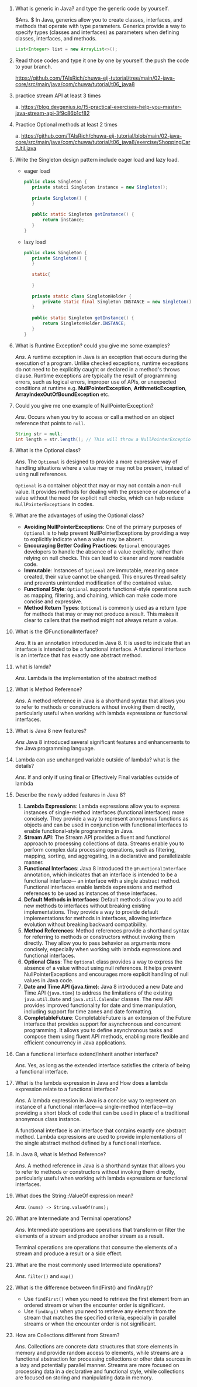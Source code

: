 1. What is generic in Java?  and type the generic code by yourself.

   $Ans. $ In Java, generics allow you to create classes, interfaces, and methods that operate with type parameters. Generics provide a way to specify types (classes and interfaces) as parameters when defining classes, interfaces, and methods. 

   ```java
   List<Integer> list = new ArrayList<>();
   ```

   

2. Read those codes and type it one by one by yourself. the push the code to your branch.  

   https://github.com/TAIsRich/chuwa-eij-tutorial/tree/main/02-java-core/src/main/java/com/chuwa/tutorial/t06_java8

3. practice stream API at least 3 times

   a. https://blog.devgenius.io/15-practical-exercises-help-you-master-java-stream-api-3f9c86b1cf82

4. Practice Optional methods at least 2 times

   a. https://github.com/TAIsRich/chuwa-eij-tutorial/blob/main/02-java-core/src/main/java/com/chuwa/tutorial/t06_java8/exercise/ShoppingCartUtil.java

5. Write the Singleton design pattern include eager load and lazy load. 

   - eager load

     ```java
     public class Singleton {
     	private statci Singleton instance = new Singleton();
     	
     	private Singleton() {
     	}
     	
     	public static Singleton getInstance() {
     		return instance;
     	}
     }
     ```

   - lazy load

     ```java
     public class Singleton {
     	private Singleton() {
     	}
     	
     	static{
     	
     	}
     	
     	private static class SingletonHolder {
     		private static final Singleton INSTANCE = new Singleton();
     	}
     	
     	public static Singleton getInstance() {
     		return SingletonHolder.INSTANCE;
     	}
     }
     ```

     

6. What is Runtime Exception? could you give me some examples?

   $Ans.$ A runtime exception in Java is an exception that occurs during the execution of a program. Unlike checked exceptions, runtime exceptions do not need to be explicitly caught or declared in a method's throws clause. Runtime exceptions are typically the result of programming errors, such as logical errors, improper use of APIs, or unexpected conditions at runtime e.g. **NullPointerException**, **ArithmeticException**, **ArrayIndexOutOfBoundException** etc.

7. Could you give me one example of NullPointerException?

   $Ans.$ Occurs when you try to access or call a method on an object reference that points to `null`.

   ```java
   String str = null;
   int length = str.length(); // This will throw a NullPointerException
   ```

8. What is the Optional class?

   $Ans.$​ The `Optional` is designed to provide a more expressive way of handling situations where a value may or may not be present, instead of using null references.

   `Optional` is a container object that may or may not contain a non-null value. It provides methods for dealing with the presence or absence of a value without the need for explicit null checks, which can help reduce `NullPointerExceptions` in codes.

9. What are the advantages of using the Optional class?

   - **Avoiding NullPointerExceptions**: One of the primary purposes of `Optional` is to help prevent NullPointerExceptions by providing a way to explicitly indicate when a value may be absent.
   - **Encouraging Better Coding Practices**: `Optional` encourages developers to handle the absence of a value explicitly, rather than relying on null checks. This can lead to cleaner and more readable code.
   - **Immutable**: Instances of `Optional` are immutable, meaning once created, their value cannot be changed. This ensures thread safety and prevents unintended modification of the contained value.
   - **Functional Style**: `Optional` supports functional-style operations such as mapping, filtering, and chaining, which can make code more concise and expressive.
   - **Method Return Types**: `Optional` is commonly used as a return type for methods that may or may not produce a result. This makes it clear to callers that the method might not always return a value.

10. What is the @FunctionalInterface?

    $Ans.$ It is an annotation introduced in Java 8. It is used to indicate that an interface is intended to be a functional interface. A functional interface is an interface that has exactly one abstract method.

11. what is lamda?

    $Ans.$ Lambda is the implementation of the abstract method

12. What is Method Reference?

    $Ans.$ A method reference in Java is a shorthand syntax that allows you to refer to methods or constructors without invoking them directly, particularly useful when working with lambda expressions or functional interfaces. 

13. What is Java 8 new features?

    $Ans$ Java 8 introduced several significant features and enhancements to the Java programming language. 

14. Lambda can use unchanged variable outside of lambda? what is the details?

    $Ans.$ If and only if using final or Effectively Final variables outside of lambda

15. Describe the newly added features in Java 8?

    1. **Lambda Expressions**: Lambda expressions allow you to express instances of single-method interfaces (functional interfaces) more concisely. They provide a way to represent anonymous functions as objects and can be used in conjunction with functional interfaces to enable functional-style programming in Java.
    2. **Stream API**: The Stream API provides a fluent and functional approach to processing collections of data. Streams enable you to perform complex data processing operations, such as filtering, mapping, sorting, and aggregating, in a declarative and parallelizable manner.
    3. **Functional Interfaces**: Java 8 introduced the `@FunctionalInterface` annotation, which indicates that an interface is intended to be a functional interface— an interface with a single abstract method. Functional interfaces enable lambda expressions and method references to be used as instances of these interfaces.
    4. **Default Methods in Interfaces**: Default methods allow you to add new methods to interfaces without breaking existing implementations. They provide a way to provide default implementations for methods in interfaces, allowing interface evolution without breaking backward compatibility.
    5. **Method References**: Method references provide a shorthand syntax for referring to methods or constructors without invoking them directly. They allow you to pass behavior as arguments more concisely, especially when working with lambda expressions and functional interfaces.
    6. **Optional Class**: The `Optional` class provides a way to express the absence of a value without using null references. It helps prevent NullPointerExceptions and encourages more explicit handling of null values in Java code.
    7. **Date and Time API (java.time)**: Java 8 introduced a new Date and Time API (`java.time`) to address the limitations of the existing `java.util.Date` and `java.util.Calendar` classes. The new API provides improved functionality for date and time manipulation, including support for time zones and date formatting.
    8. **CompletableFuture**: CompletableFuture is an extension of the Future interface that provides support for asynchronous and concurrent programming. It allows you to define asynchronous tasks and compose them using fluent API methods, enabling more flexible and efficient concurrency in Java applications.

16. Can a functional interface extend/inherit another interface?

    $Ans.$  Yes, as long as the extended interface satisfies the criteria of being a functional interface.

17. What is the lambda expression in Java and How does a lambda expression relate to a functional interface?

    $Ans.$ A lambda expression in Java is a concise way to represent an instance of a functional interface—a single-method interface—by providing a short block of code that can be used in place of a traditional anonymous class instance. 

    A functional interface is an interface that contains exactly one abstract method. Lambda expressions are used to provide implementations of the single abstract method defined by a functional interface.

18. In Java 8, what is Method Reference?

    $Ans.$ A method reference in Java is a shorthand syntax that allows you to refer to methods or constructors without invoking them directly, particularly useful when working with lambda expressions or functional interfaces. 

19. What does the String::ValueOf expression mean?

    $Ans.$ `(nums) -> String.valueOf(nums);`

20. What are Intermediate and Terminal operations?

    $Ans.$ Intermediate operations are operations that transform or filter the elements of a stream and produce another stream as a result.

    Terminal operations are operations that consume the elements of a stream and produce a result or a side effect.

21. What are the most commonly used Intermediate operations?

    $Ans.$ `filter()` and `map()`

22. What is the difference between findFirst() and findAny()?

    - Use `findFirst()` when you need to retrieve the first element from an ordered stream or when the encounter order is significant.
    - Use `findAny()` when you need to retrieve any element from the stream that matches the specified criteria, especially in parallel streams or when the encounter order is not significant.

23. How are Collections different from Stream?

    $Ans.$ Collections are concrete data structures that store elements in memory and provide random access to elements, while streams are a functional abstraction for processing collections or other data sources in a lazy and potentially parallel manner. Streams are more focused on processing data in a declarative and functional style, while collections are focused on storing and manipulating data in memory.